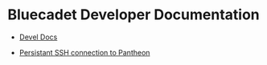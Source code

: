 Bluecadet Developer Documentation
====================

* [Devel Docs](../README.md)

* [Persistant SSH connection to Pantheon](ssh.md)
